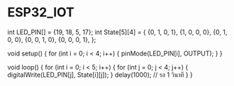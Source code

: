 # ESP32_IOT

int LED_PIN[] = {19, 18, 5, 17};
int State[5][4] =
{
  {0, 1, 0, 1},
  {1, 0, 0, 0},
  {0, 1, 0, 0},
  {0, 0, 1, 0},
  {0, 0, 0, 1},
};

void setup() {
  for (int i = 0; i < 4; i++) {
    pinMode(LED_PIN[i], OUTPUT);
  }
}

void loop() {
  for (int i = 0; i < 5; i++) {
    for (int j = 0; j < 4; j++) {
      digitalWrite(LED_PIN[j], State[i][j]);
    }
    delay(1000); // รอ 1 วินาที
  }
}
